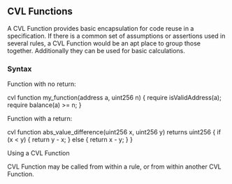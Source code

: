 ## CVL Functions

A CVL Function provides basic encapsulation for code reuse in a specification. If there is a common set of assumptions or assertions used in several rules, a CVL Function would be an apt place to group those together. Additionally they can be used for basic calculations.

### Syntax

Function with no return:

cvl function my_function(address a, uint256 n) {
require isValidAddress(a);
require balance(a) >= n;
}

Function with a return:

cvl function abs_value_difference(uint256 x, uint256 y) returns uint256 {
if (x < y) {
return y - x;
} else {
return x - y;
}
}

Using a CVL Function

CVL Function may be called from within a rule, or from within another CVL Function.